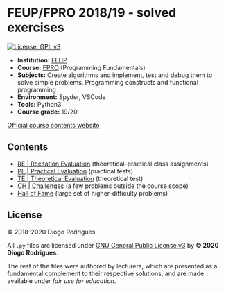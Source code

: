 # FEUP/FPRO 2018/19 - solved exercises

[![License: GPL v3](https://img.shields.io/badge/License-GPLv3-blue.svg)](https://www.gnu.org/licenses/gpl-3.0)

- **Institution:** [FEUP](https://sigarra.up.pt/feup/en/web_page.Inicial)
- **Course:** [FPRO](https://sigarra.up.pt/feup/en/UCURR_GERAL.FICHA_UC_VIEW?pv_ocorrencia_id=419983) (Programming Fundamentals)
- **Subjects:** Create algorithms and implement, test and debug them to solve simple problems. Programming constructs and functional programming
- **Environment:** Spyder, VSCode
- **Tools:** Python3
- **Course grade:** 19/20

[Official course contents website](https://web.fe.up.pt/~jlopes/doku.php/teach/fpro/index)

## Contents

- [RE | Recitation Evaluation](RE) (theoretical-practical class assignments)
- [PE | Practical Evaluation](PE) (practical tests)
- [TE | Theoretical Evaluation](TE) (theoretical test)
- [CH | Challenges](CH) (a few problems outside the course scope)
- [Hall of Fame](HallOfFame) (large set of higher-difficulty problems)

## License

© 2018-2020 Diogo Rodrigues

All `.py` files are licensed under [GNU General Public License v3](LICENSE) by **© 2020 Diogo Rodrigues**.

The rest of the files were authored by lecturers, which are presented as a fundamental complement to their respective solutions, and are made available under *fair use for education*.
